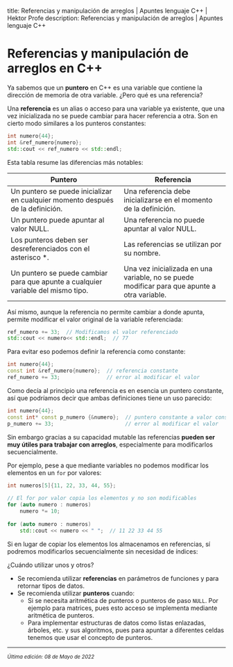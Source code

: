 title: Referencias y manipulación de arreglos | Apuntes lenguaje C++ | Hektor Profe
description: Referencias y manipulación de arreglos | Apuntes lenguaje C++

# Referencias y manipulación de arreglos en C++

Ya sabemos que un **puntero** en C++ es una variable que contiene la dirección de memoria de otra variable. ¿Pero qué es una referencia?

Una **referencia** es un alias o acceso para una variable ya existente, que una vez inicializada no se puede cambiar para hacer referencia a otra. Son en cierto modo similares a los punteros constantes:

```cpp
int numero{44};
int &ref_numero{numero};
std::cout << ref_numero << std::endl;
```

Esta tabla resume las diferencias más notables:

| Puntero | Referencia |
|---|---|
| Un puntero se puede inicializar en cualquier momento después de la definición. | Una referencia debe inicializarse en el momento de la definición. |
| Un puntero puede apuntar al valor NULL. | Una referencia no puede apuntar al valor NULL. |
| Los punteros deben ser desreferenciados con el asterisco *. | Las referencias se utilizan por su nombre. |
| Un puntero se puede cambiar para que apunte a cualquier variable del mismo tipo. | Una vez inicializada en una variable, no se puede modificar para que apunte a otra variable. |

Así mismo, aunque la referencia no permite cambiar a donde apunta, permite modificar el valor original de la variable referenciada:

```cpp
ref_numero += 33;  // Modificamos el valor referenciado
std::cout << numero<< std::endl;  // 77
```

Para evitar eso podemos definir la referencia como constante:

```cpp
int numero{44};
const int &ref_numero{numero};  // referencia constante
ref_numero += 33;               // error al modificar el valor
```

Como decía al principio una referencia es en esencia un puntero constante, así que podríamos decir que ambas definiciones tiene un uso parecido:

```cpp
int numero{44};
const int* const p_numero {&numero};  // puntero constante a valor constante
p_numero += 33;                       // error al modificar el valor
```

Sin embargo gracias a su capacidad mutable las referencias **pueden ser muy útiles para trabajar con arreglos**, especialmente para modificarlos secuencialmente.

Por ejemplo, pese a que mediante variables no podemos modificar los elementos en un `for` por valores:

```cpp
int numeros[5]{11, 22, 33, 44, 55};
 
// El for por valor copia los elementos y no son modificables
for (auto numero : numeros)
    numero *= 10;
 
for (auto numero : numeros)
    std::cout << numero << " ";  // 11 22 33 44 55
```

Si en lugar de copiar los elementos los almacenamos en referencias, sí podremos modificarlos secuencialmente sin necesidad de índices:

¿Cuándo utilizar unos y otros?

* Se recomienda utilizar **referencias** en parámetros de funciones y para retornar tipos de datos.
* Se recomienda utilizar **punteros** cuando:
    * Si se necesita aritmética de punteros o punteros de paso `NULL`. Por ejemplo para matrices, pues esto acceso se implementa mediante aritmética de punteros.
    * Para implementar estructuras de datos como listas enlazadas, árboles, etc. y sus algoritmos, pues para apuntar a diferentes celdas tenemos que usar el concepto de punteros.

___
<small class="edited"><i>Última edición: 08 de Mayo de 2022</i></small>